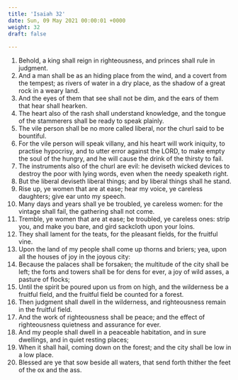 ```yaml
---
title: 'Isaiah 32'
date: Sun, 09 May 2021 00:00:01 +0000
weight: 32
draft: false
  
---
```


1. Behold, a king shall reign in righteousness, and princes shall rule in judgment.
2. And a man shall be as an hiding place from the wind, and a covert from the tempest; as rivers of water in a dry place, as the shadow of a great rock in a weary land.
3. And the eyes of them that see shall not be dim, and the ears of them that hear shall hearken.
4. The heart also of the rash shall understand knowledge, and the tongue of the stammerers shall be ready to speak plainly.
5. The vile person shall be no more called liberal, nor the churl said to be bountiful.
6. For the vile person will speak villany, and his heart will work iniquity, to practise hypocrisy, and to utter error against the LORD, to make empty the soul of the hungry, and he will cause the drink of the thirsty to fail.
7. The instruments also of the churl are evil: he deviseth wicked devices to destroy the poor with lying words, even when the needy speaketh right.
8. But the liberal deviseth liberal things; and by liberal things shall he stand.
9. Rise up, ye women that are at ease; hear my voice, ye careless daughters; give ear unto my speech.
10. Many days and years shall ye be troubled, ye careless women: for the vintage shall fail, the gathering shall not come.
11. Tremble, ye women that are at ease; be troubled, ye careless ones: strip you, and make you bare, and gird sackcloth upon your loins.
12. They shall lament for the teats, for the pleasant fields, for the fruitful vine.
13. Upon the land of my people shall come up thorns and briers; yea, upon all the houses of joy in the joyous city:
14. Because the palaces shall be forsaken; the multitude of the city shall be left; the forts and towers shall be for dens for ever, a joy of wild asses, a pasture of flocks;
15. Until the spirit be poured upon us from on high, and the wilderness be a fruitful field, and the fruitful field be counted for a forest.
16. Then judgment shall dwell in the wilderness, and righteousness remain in the fruitful field.
17. And the work of righteousness shall be peace; and the effect of righteousness quietness and assurance for ever.
18. And my people shall dwell in a peaceable habitation, and in sure dwellings, and in quiet resting places;
19. When it shall hail, coming down on the forest; and the city shall be low in a low place.
20. Blessed are ye that sow beside all waters, that send forth thither the feet of the ox and the ass.
